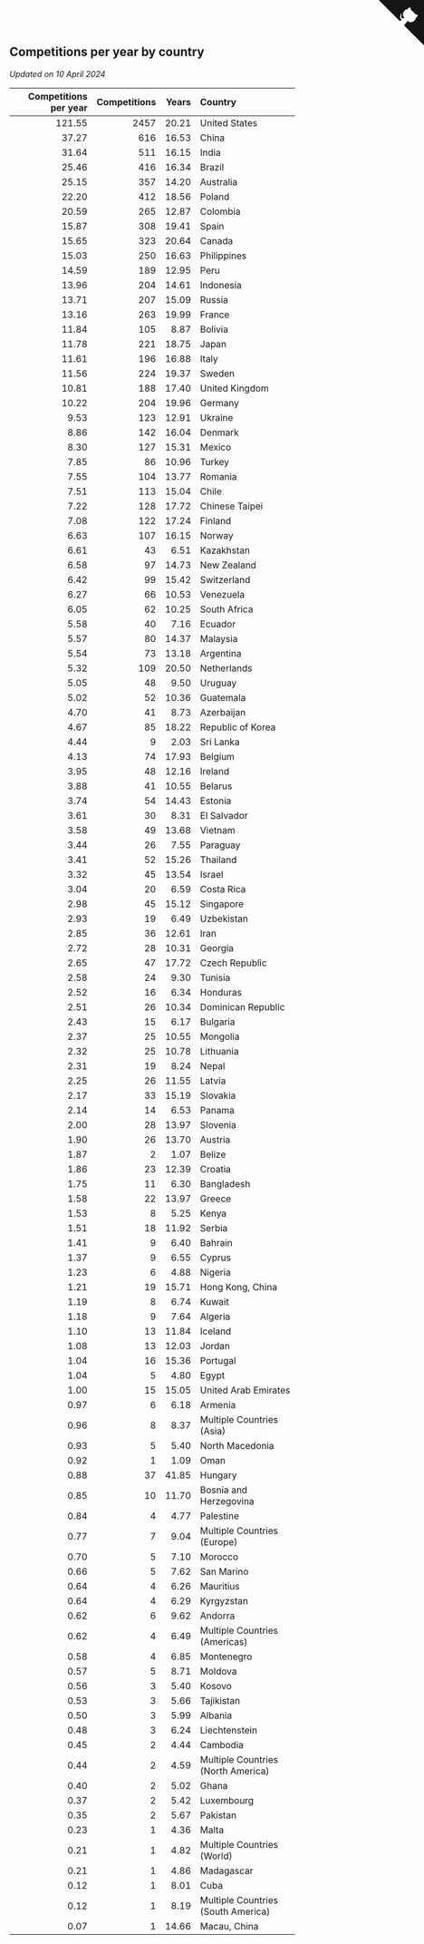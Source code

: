 ## Competitions per year by country

*Updated on 10 April 2024*

| Competitions per year | Competitions | Years | Country |
| ---: | ---: | ---: | :--- |
| 121.55 | 2457 | 20.21 | United States |
| 37.27 | 616 | 16.53 | China |
| 31.64 | 511 | 16.15 | India |
| 25.46 | 416 | 16.34 | Brazil |
| 25.15 | 357 | 14.20 | Australia |
| 22.20 | 412 | 18.56 | Poland |
| 20.59 | 265 | 12.87 | Colombia |
| 15.87 | 308 | 19.41 | Spain |
| 15.65 | 323 | 20.64 | Canada |
| 15.03 | 250 | 16.63 | Philippines |
| 14.59 | 189 | 12.95 | Peru |
| 13.96 | 204 | 14.61 | Indonesia |
| 13.71 | 207 | 15.09 | Russia |
| 13.16 | 263 | 19.99 | France |
| 11.84 | 105 | 8.87 | Bolivia |
| 11.78 | 221 | 18.75 | Japan |
| 11.61 | 196 | 16.88 | Italy |
| 11.56 | 224 | 19.37 | Sweden |
| 10.81 | 188 | 17.40 | United Kingdom |
| 10.22 | 204 | 19.96 | Germany |
| 9.53 | 123 | 12.91 | Ukraine |
| 8.86 | 142 | 16.04 | Denmark |
| 8.30 | 127 | 15.31 | Mexico |
| 7.85 | 86 | 10.96 | Turkey |
| 7.55 | 104 | 13.77 | Romania |
| 7.51 | 113 | 15.04 | Chile |
| 7.22 | 128 | 17.72 | Chinese Taipei |
| 7.08 | 122 | 17.24 | Finland |
| 6.63 | 107 | 16.15 | Norway |
| 6.61 | 43 | 6.51 | Kazakhstan |
| 6.58 | 97 | 14.73 | New Zealand |
| 6.42 | 99 | 15.42 | Switzerland |
| 6.27 | 66 | 10.53 | Venezuela |
| 6.05 | 62 | 10.25 | South Africa |
| 5.58 | 40 | 7.16 | Ecuador |
| 5.57 | 80 | 14.37 | Malaysia |
| 5.54 | 73 | 13.18 | Argentina |
| 5.32 | 109 | 20.50 | Netherlands |
| 5.05 | 48 | 9.50 | Uruguay |
| 5.02 | 52 | 10.36 | Guatemala |
| 4.70 | 41 | 8.73 | Azerbaijan |
| 4.67 | 85 | 18.22 | Republic of Korea |
| 4.44 | 9 | 2.03 | Sri Lanka |
| 4.13 | 74 | 17.93 | Belgium |
| 3.95 | 48 | 12.16 | Ireland |
| 3.88 | 41 | 10.55 | Belarus |
| 3.74 | 54 | 14.43 | Estonia |
| 3.61 | 30 | 8.31 | El Salvador |
| 3.58 | 49 | 13.68 | Vietnam |
| 3.44 | 26 | 7.55 | Paraguay |
| 3.41 | 52 | 15.26 | Thailand |
| 3.32 | 45 | 13.54 | Israel |
| 3.04 | 20 | 6.59 | Costa Rica |
| 2.98 | 45 | 15.12 | Singapore |
| 2.93 | 19 | 6.49 | Uzbekistan |
| 2.85 | 36 | 12.61 | Iran |
| 2.72 | 28 | 10.31 | Georgia |
| 2.65 | 47 | 17.72 | Czech Republic |
| 2.58 | 24 | 9.30 | Tunisia |
| 2.52 | 16 | 6.34 | Honduras |
| 2.51 | 26 | 10.34 | Dominican Republic |
| 2.43 | 15 | 6.17 | Bulgaria |
| 2.37 | 25 | 10.55 | Mongolia |
| 2.32 | 25 | 10.78 | Lithuania |
| 2.31 | 19 | 8.24 | Nepal |
| 2.25 | 26 | 11.55 | Latvia |
| 2.17 | 33 | 15.19 | Slovakia |
| 2.14 | 14 | 6.53 | Panama |
| 2.00 | 28 | 13.97 | Slovenia |
| 1.90 | 26 | 13.70 | Austria |
| 1.87 | 2 | 1.07 | Belize |
| 1.86 | 23 | 12.39 | Croatia |
| 1.75 | 11 | 6.30 | Bangladesh |
| 1.58 | 22 | 13.97 | Greece |
| 1.53 | 8 | 5.25 | Kenya |
| 1.51 | 18 | 11.92 | Serbia |
| 1.41 | 9 | 6.40 | Bahrain |
| 1.37 | 9 | 6.55 | Cyprus |
| 1.23 | 6 | 4.88 | Nigeria |
| 1.21 | 19 | 15.71 | Hong Kong, China |
| 1.19 | 8 | 6.74 | Kuwait |
| 1.18 | 9 | 7.64 | Algeria |
| 1.10 | 13 | 11.84 | Iceland |
| 1.08 | 13 | 12.03 | Jordan |
| 1.04 | 16 | 15.36 | Portugal |
| 1.04 | 5 | 4.80 | Egypt |
| 1.00 | 15 | 15.05 | United Arab Emirates |
| 0.97 | 6 | 6.18 | Armenia |
| 0.96 | 8 | 8.37 | Multiple Countries (Asia) |
| 0.93 | 5 | 5.40 | North Macedonia |
| 0.92 | 1 | 1.09 | Oman |
| 0.88 | 37 | 41.85 | Hungary |
| 0.85 | 10 | 11.70 | Bosnia and Herzegovina |
| 0.84 | 4 | 4.77 | Palestine |
| 0.77 | 7 | 9.04 | Multiple Countries (Europe) |
| 0.70 | 5 | 7.10 | Morocco |
| 0.66 | 5 | 7.62 | San Marino |
| 0.64 | 4 | 6.26 | Mauritius |
| 0.64 | 4 | 6.29 | Kyrgyzstan |
| 0.62 | 6 | 9.62 | Andorra |
| 0.62 | 4 | 6.49 | Multiple Countries (Americas) |
| 0.58 | 4 | 6.85 | Montenegro |
| 0.57 | 5 | 8.71 | Moldova |
| 0.56 | 3 | 5.40 | Kosovo |
| 0.53 | 3 | 5.66 | Tajikistan |
| 0.50 | 3 | 5.99 | Albania |
| 0.48 | 3 | 6.24 | Liechtenstein |
| 0.45 | 2 | 4.44 | Cambodia |
| 0.44 | 2 | 4.59 | Multiple Countries (North America) |
| 0.40 | 2 | 5.02 | Ghana |
| 0.37 | 2 | 5.42 | Luxembourg |
| 0.35 | 2 | 5.67 | Pakistan |
| 0.23 | 1 | 4.36 | Malta |
| 0.21 | 1 | 4.82 | Multiple Countries (World) |
| 0.21 | 1 | 4.86 | Madagascar |
| 0.12 | 1 | 8.01 | Cuba |
| 0.12 | 1 | 8.19 | Multiple Countries (South America) |
| 0.07 | 1 | 14.66 | Macau, China |


<a href="https://github.com/jonatanklosko/wca_statistics" class="github-corner" aria-label="View source on Github"><svg width="80" height="80" viewBox="0 0 250 250" style="fill:#151513; color:#fff; position: absolute; top: 0; border: 0; right: 0;" aria-hidden="true"><path d="M0,0 L115,115 L130,115 L142,142 L250,250 L250,0 Z"></path><path d="M128.3,109.0 C113.8,99.7 119.0,89.6 119.0,89.6 C122.0,82.7 120.5,78.6 120.5,78.6 C119.2,72.0 123.4,76.3 123.4,76.3 C127.3,80.9 125.5,87.3 125.5,87.3 C122.9,97.6 130.6,101.9 134.4,103.2" fill="currentColor" style="transform-origin: 130px 106px;" class="octo-arm"></path><path d="M115.0,115.0 C114.9,115.1 118.7,116.5 119.8,115.4 L133.7,101.6 C136.9,99.2 139.9,98.4 142.2,98.6 C133.8,88.0 127.5,74.4 143.8,58.0 C148.5,53.4 154.0,51.2 159.7,51.0 C160.3,49.4 163.2,43.6 171.4,40.1 C171.4,40.1 176.1,42.5 178.8,56.2 C183.1,58.6 187.2,61.8 190.9,65.4 C194.5,69.0 197.7,73.2 200.1,77.6 C213.8,80.2 216.3,84.9 216.3,84.9 C212.7,93.1 206.9,96.0 205.4,96.6 C205.1,102.4 203.0,107.8 198.3,112.5 C181.9,128.9 168.3,122.5 157.7,114.1 C157.9,116.9 156.7,120.9 152.7,124.9 L141.0,136.5 C139.8,137.7 141.6,141.9 141.8,141.8 Z" fill="currentColor" class="octo-body"></path></svg></a><style>.github-corner:hover .octo-arm{animation:octocat-wave 560ms ease-in-out}@keyframes octocat-wave{0%,100%{transform:rotate(0)}20%,60%{transform:rotate(-25deg)}40%,80%{transform:rotate(10deg)}}@media (max-width:500px){.github-corner:hover .octo-arm{animation:none}.github-corner .octo-arm{animation:octocat-wave 560ms ease-in-out}}</style>
